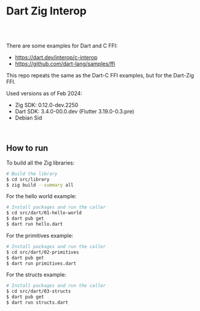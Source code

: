 # Dart Zig Interop

<br/>
<br/>

There are some examples for Dart and C FFI:
- https://dart.dev/interop/c-interop
- https://github.com/dart-lang/samples/ffi

This repo repeats the same as the Dart-C FFI examples, but for the Dart-Zig FFI.

Used versions as of Feb 2024:
- Zig SDK: 0.12.0-dev.2250
- Dart SDK: 3.4.0-00.0.dev (Flutter 3.19.0-0.3.pre)
- Debian Sid

<br/>

## How to run

To build all the Zig libraries:
```sh
# Build the library
$ cd src/library
$ zig build --summary all
```

For the hello world example:
```sh
# Install packages and run the caller
$ cd src/dart/01-hello-world
$ dart pub get
$ dart run hello.dart
```

For the primitives example:
```sh
# Install packages and run the caller
$ cd src/dart/02-primitives
$ dart pub get
$ dart run primitives.dart
```

For the structs example:
```sh
# Install packages and run the caller
$ cd src/dart/03-structs
$ dart pub get
$ dart run structs.dart
```


